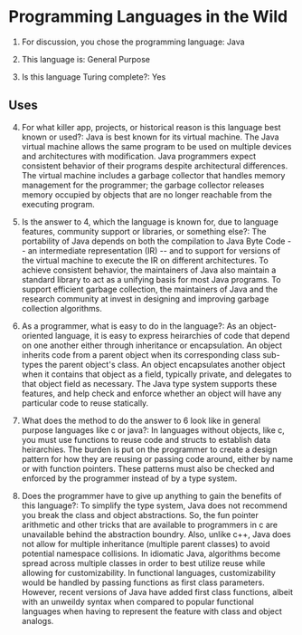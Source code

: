 # Programming Languages in the Wild
1) For discussion, you chose the programming language: Java 

2) This language is: General Purpose

3) Is this language Turing complete?:  Yes

## Uses 
4) For what killer app, projects, or historical reason is this language best known or used?: 
Java is best known for its virtual machine. 
The Java virtual machine allows the same program to be used on multiple devices
and architectures with modification. 
Java programmers expect consistent behavior of their programs despite architectural differences. 
The virtual machine includes a garbage collector that handles memory management for the programmer;
the garbage collector releases memory occupied by objects that are no longer reachable from the executing program.

5) Is the answer to 4, which the language is known for, due to language features, community support or libraries, or something else?:
The portability of Java depends on both the compilation to Java Byte Code -- an intermediate representation (IR) -- and to support for versions of the virtual machine to execute the IR on different architectures. To achieve consistent behavior, the maintainers of Java also maintain a standard library to act as a unifying basis for most Java programs. To support efficient garbage collection, the maintainers of Java and the research community at invest in designing and improving garbage collection algorithms.

6) As a programmer, what is easy to do in the language?:
As an object-oriented language, it is easy to express heirarchies of code that depend on one another either through inheritance or encapsulation. An object inherits code from a parent object when its corresponding class sub-types the parent object's class.
An object encapsulates another object when it contains that object as a field, typically private, and delegates to that object field as necessary. The Java type system supports these features, and help check and enforce whether an object will have any particular code to reuse statically.   

7) What does the method to do the answer to 6 look like in general purpose languages like c or java?:
In languages without objects, like c, you must use functions to reuse code and structs to establish data heirarchies. 
The burden is put on the programmer to create a design pattern for how they are reusing or passing code around, either by name
or with function pointers. 
These patterns must also be checked and enforced by the programmer instead of by a type system.


8) Does the programmer have to give up anything to gain the benefits of this language?:
To simplify the type system, Java does not recommend you break the class and object abstractions. 
So, the fun pointer arithmetic and other tricks that are available to programmers in c are unavailable behind the abstraction boundry. Also, unlike c++, Java does not allow for multiple inheritance (multiple parent classes) to avoid potential namespace collisions.
In idiomatic Java, algorithms become spread across multiple classes in order to best utilize reuse while allowing for customizability. In functional languages, customizability would be handled by passing functions as first class parameters. However, recent versions of Java have added first class functions, albeit with an unweildy syntax when compared to popular functional languages when having to represent the feature with class and object analogs. 
 
